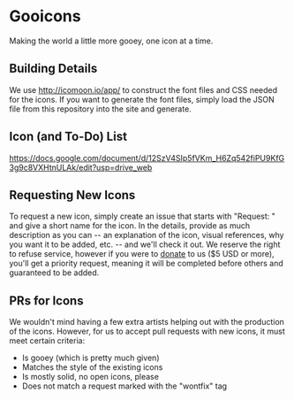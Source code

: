# Gooicons
Making the world a little more gooey, one icon at a time.

## Building Details
We use http://icomoon.io/app/ to construct the font files and CSS needed for the icons.  If you want to generate the font files, simply load the JSON file from this repository into the site and generate.

## Icon (and To-Do) List
https://docs.google.com/document/d/12SzV4SIp5fVKm_H6Zq542fiPU9KfG3g9c8VXHtnULAk/edit?usp=drive_web

## Requesting New Icons
To request a new icon, simply create an issue that starts with "Request: " and give a short name for the icon.  In the details, provide as much description as you can -- an explanation of the icon, visual references, why you want it to be added, etc. -- and we'll check it out.  We reserve the right to refuse service, however if you were to [donate](https://www.nightwave.co/donate) to us ($5 USD or more), you'll get a priority request, meaning it will be completed before others and guaranteed to be added.

## PRs for Icons
We wouldn't mind having a few extra artists helping out with the production of the icons.  However, for us to accept pull requests with new icons, it must meet certain criteria:
 - Is gooey (which is pretty much given)
 - Matches the style of the existing icons
 - Is mostly solid, no open icons, please
 - Does not match a request marked with the "wontfix" tag
